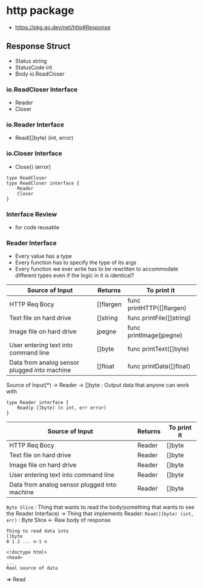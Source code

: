 # http package
- https://pkg.go.dev/net/http#Response

## Response Struct
- Status string
- StatusCode int
- Body io.ReadCloser

### io.ReadCloser Interface
- Reader
- Closer

### io.Reader Interface
- Read([]byte) (int, error)

### io.Closer Interface
- Close() (error)

```
type ReadCloser
type ReadCloser interface {
	Reader
	Closer
}
```

### Interface Review
- for code reusable

### Reader Interface
- Every value has a type
- Every function has to specify the type of its args
- Every function we ever write has to be rewritten to accommodate different types even if the logic in it is identical?

Source of Input 		  			 		 | Returns   | To print it
--|--|--
HTTP Req Bocy       	 		 	 		 | []flargen | func printHTTP([]flargen)
Text file on hard drive  			 		 | []string  | func printFile([]string)
Image file on hard drive 			 		 | jpegne	 | func printImage(jpegne)
User entering text into command line 		 | []byte	 | func printText([]byte)
Data from analog sensor plugged into machine | []float	 | func printData([]float)

Source of Input(*) -> Reader -> []byte : Output data that anyone can work with

```
type Reader interface {
	Read(p []byte) (n int, err error)
}
```

Source of Input 		  			 		 | Returns   | To print it
--|--|--
HTTP Req Bocy       	 		 	 		 | Reader  	 | []byte
Text file on hard drive  			 		 | Reader  	 | []byte
Image file on hard drive 			 		 | Reader	 | []byte
User entering text into command line 		 | Reader	 | []byte
Data from analog sensor plugged into machine | Reader	 | []byte

`Byte Slice` : Thing that wants to read the body(something that wants to see the Reader Interface)
-> Thing that implements Reader: `Read([]byte) (int, err)` : Byte Slice <- Raw body of response

```
Thing to read data into
[]byte
0 1 2 ... n-1 n
```
```
<!doctype html>
<head>
...
Real source of data
```
=> Read